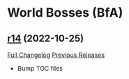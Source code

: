 # <DBM> World Bosses (BfA)

## [r14](https://github.com/DeadlyBossMods/DBM-BfA/tree/r14) (2022-10-25)
[Full Changelog](https://github.com/DeadlyBossMods/DBM-BfA/compare/r13...r14) [Previous Releases](https://github.com/DeadlyBossMods/DBM-BfA/releases)

- Bump TOC files  

